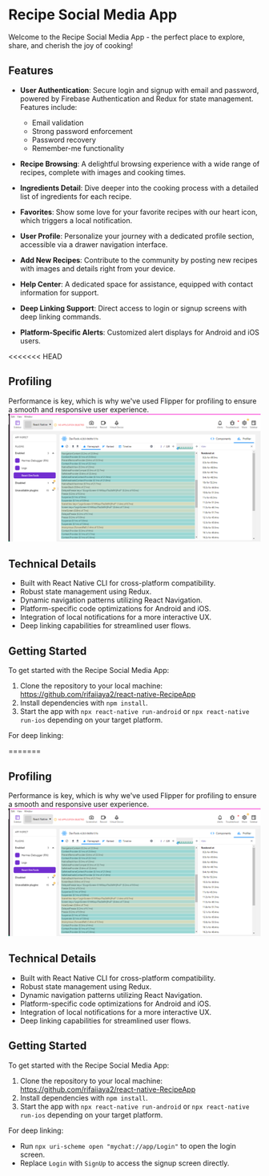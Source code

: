 # Recipe Social Media App

Welcome to the Recipe Social Media App - the perfect place to explore, share, and cherish the joy of cooking!

## Features

- **User Authentication**: Secure login and signup with email and password, powered by Firebase Authentication and Redux for state management. Features include:
  - Email validation
  - Strong password enforcement
  - Password recovery
  - Remember-me functionality
- **Recipe Browsing**: A delightful browsing experience with a wide range of recipes, complete with images and cooking times.

- **Ingredients Detail**: Dive deeper into the cooking process with a detailed list of ingredients for each recipe.

- **Favorites**: Show some love for your favorite recipes with our heart icon, which triggers a local notification.

- **User Profile**: Personalize your journey with a dedicated profile section, accessible via a drawer navigation interface.

- **Add New Recipes**: Contribute to the community by posting new recipes with images and details right from your device.

- **Help Center**: A dedicated space for assistance, equipped with contact information for support.

- **Deep Linking Support**: Direct access to login or signup screens with deep linking commands.

- **Platform-Specific Alerts**: Customized alert displays for Android and iOS users.

<<<<<<< HEAD
## Profiling

Performance is key, which is why we've used Flipper for profiling to ensure a smooth and responsive user experience. _![alt text](profilling-Assg6.png)_

## Technical Details

- Built with React Native CLI for cross-platform compatibility.
- Robust state management using Redux.
- Dynamic navigation patterns utilizing React Navigation.
- Platform-specific code optimizations for Android and iOS.
- Integration of local notifications for a more interactive UX.
- Deep linking capabilities for streamlined user flows.

## Getting Started

To get started with the Recipe Social Media App:

1. Clone the repository to your local machine: https://github.com/rifaiiaya2/react-native-RecipeApp
2. Install dependencies with `npm install`.
3. Start the app with `npx react-native run-android` or `npx react-native run-ios` depending on your target platform.

For deep linking:

=======

## Profiling

Performance is key, which is why we've used Flipper for profiling to ensure a smooth and responsive user experience. _![alt text](profilling-Assg6.png)_

## Technical Details

- Built with React Native CLI for cross-platform compatibility.
- Robust state management using Redux.
- Dynamic navigation patterns utilizing React Navigation.
- Platform-specific code optimizations for Android and iOS.
- Integration of local notifications for a more interactive UX.
- Deep linking capabilities for streamlined user flows.

## Getting Started

To get started with the Recipe Social Media App:

1. Clone the repository to your local machine: https://github.com/rifaiiaya2/react-native-RecipeApp
2. Install dependencies with `npm install`.
3. Start the app with `npx react-native run-android` or `npx react-native run-ios` depending on your target platform.

For deep linking:
- Run `npx uri-scheme open "mychat://app/Login"` to open the login screen.
- Replace `Login` with `SignUp` to access the signup screen directly.
